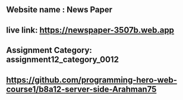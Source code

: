 ## Website name : News Paper

## live link: https://newspaper-3507b.web.app

## Assignment Category: assignment12_category_0012

## https://github.com/programming-hero-web-course1/b8a12-server-side-Arahman75
